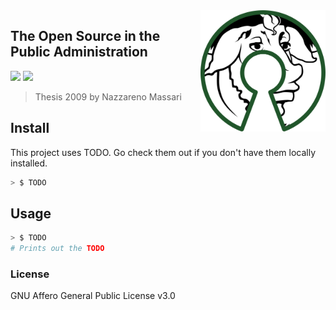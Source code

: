 <img src="/assets/500px-free_software_and_open_source_software_composite_logo.svg.png" alt="drawing" align="right" width="200"/>

## The Open Source in the Public Administration

[![](https://img.shields.io/badge/Donations-tallycoin-blue.svg)](https://tallyco.in/NazzMass/)
[![](https://img.shields.io/badge/readme%20style-standard-brightgreen.svg?style=flat-square)](https://github.com/RichardLitt/standard-readme)

> Thesis 2009 by Nazzareno Massari

## Install

This project uses TODO. Go check them out if you don't have them locally installed.

```sh
> $ TODO 
```

## Usage

```sh
> $ TODO
# Prints out the TODO
```

### License
GNU Affero General Public License v3.0
